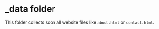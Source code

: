 _data folder
====

This folder collects soon all website files like `about.html` or `contact.html`.
